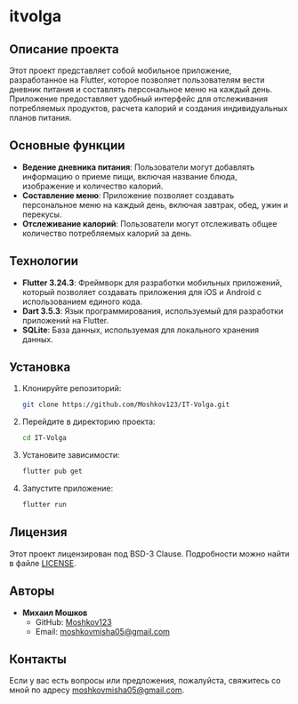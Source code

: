# itvolga

## Описание проекта

Этот проект представляет собой мобильное приложение, разработанное на Flutter, которое позволяет пользователям вести дневник питания и составлять персональное меню на каждый день. Приложение предоставляет удобный интерфейс для отслеживания потребляемых продуктов, расчета калорий и создания индивидуальных планов питания.

## Основные функции

- **Ведение дневника питания**: Пользователи могут добавлять информацию о приеме пищи, включая название блюда, изображение и количество калорий.
- **Составление меню**: Приложение позволяет создавать персональное меню на каждый день, включая завтрак, обед, ужин и перекусы.
- **Отслеживание калорий**: Пользователи могут отслеживать общее количество потребляемых калорий за день.

## Технологии

- **Flutter 3.24.3**: Фреймворк для разработки мобильных приложений, который позволяет создавать приложения для iOS и Android с использованием единого кода.
- **Dart 3.5.3**: Язык программирования, используемый для разработки приложений на Flutter.
- **SQLite**: База данных, используемая для локального хранения данных.

## Установка

1. Клонируйте репозиторий:
   ```bash
   git clone https://github.com/Moshkov123/IT-Volga.git
   ```

2. Перейдите в директорию проекта:
   ```bash
   cd IT-Volga
   ```

3. Установите зависимости:
   ```bash
   flutter pub get
   ```

4. Запустите приложение:
   ```bash
   flutter run
   ```

## Лицензия

Этот проект лицензирован под BSD-3 Clause. Подробности можно найти в файле [LICENSE](https://spdx.org/licenses/BSD-3-Clause.html).

## Авторы

- **Михаил Мошков**
    - GitHub: [Moshkov123](https://github.com/Moshkov123)
    - Email: [moshkovmisha05@gmail.com](mailto:moshkovmisha05@gmail.com)

## Контакты

Если у вас есть вопросы или предложения, пожалуйста, свяжитесь со мной по адресу [moshkovmisha05@gmail.com](mailto:moshkovmisha05@gmail.com).

